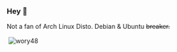 ### Hey 👋
Not a fan of Arch Linux Disto. Debian & Ubuntu ~~breaker.~~

<p>&nbsp;<img align="center" src="https://github-readme-stats.vercel.app/api?username=wory48&show_icons=true&locale=en&theme=merko&count_private=true" alt="wory48" /></p>
